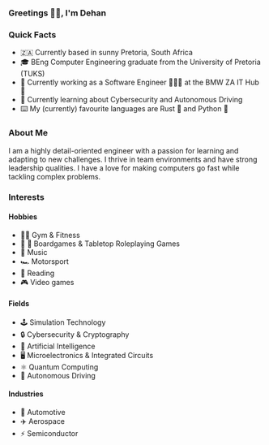 ### Greetings 👋🏻, I'm Dehan

### Quick Facts
- 🇿🇦 Currently based in sunny Pretoria, South Africa
- 🎓 BEng Computer Engineering graduate from the University of Pretoria (TUKS)
- 💼 Currently working as a Software Engineer 👨🏻‍💻 at the BMW ZA IT Hub 🤖
- 🌱 Currently learning about Cybersecurity and Autonomous Driving
- ⌨️ My (currently) favourite languages are Rust 🦀 and Python 🐍

### About Me
I am a highly detail-oriented engineer with a passion for learning and adapting to new challenges. I thrive in team environments and have strong leadership qualities. I have a love for making computers go fast while tackling complex problems.

### Interests
#### Hobbies
- 🏋🏻 Gym & Fitness
- 🐉 🎲 Boardgames & Tabletop Roleplaying Games
- 🎸 Music
- 🏎️ Motorsport
- 📖 Reading
- 🎮 Video games

#### Fields
- 🕹 Simulation Technology
- 🔒 Cybersecurity & Cryptography
- 🧠 Artificial Intelligence
- 🖥️ Microelectronics & Integrated Circuits
- ⚛️ Quantum Computing
- 🚗 Autonomous Driving

#### Industries
- 🚗 Automotive
- ✈️ Aerospace
- ⚡️ Semiconductor
<!-- 
### Find Me
- 🐙 Github: [@dehan-jl](https://github.com/dehan-jl)
- 📧 Email: [dehan.lamprecht@outlook.com](mailto:dehan.lamprecht@outlook.com)
- 🔗 LinkedIn: [dehanjl](https://www.linkedin.com/in/dehanjl/)
- 🌐 Website: [dehan-jl.io](https://dehan-jl.io) -->
<!-- #### Programming Languages
- Python
- Rust
- Java, Kotlin, & Groovy
- Golang
- C & C++
- Assembly
- JavaScript & TypeScript
- VHDL & Verilog
- PostgreSQL
#### Frameworks
- Docker & Kubernetes
- NumPy & Pandas
- Tensorflow
- Flask
- Spring Boot, Quarkus, & Spock
- React
- QT -->


<!--
**dehan-jl/dehan-jl** is a ✨ _special_ ✨ repository because its `README.md` (this file) appears on your GitHub profile.

Here are some ideas to get you started:

- 🔭 I’m currently working on ...
- 🌱 I’m currently learning ...
- 👯 I’m looking to collaborate on ...
- 🤔 I’m looking for help with ...
- 💬 Ask me about ...
- 📫 How to reach me: ...
- 😄 Pronouns: ...
- ⚡ Fun fact: ...
-->
